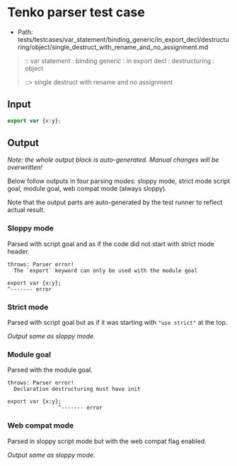 # Tenko parser test case

- Path: tests/testcases/var_statement/binding_generic/in_export_decl/destructuring/object/single_destruct_with_rename_and_no_assignment.md

> :: var statement : binding generic : in export decl : destructuring : object
>
> ::> single destruct with rename and no assignment

## Input


`````js
export var {x:y};
`````

## Output

_Note: the whole output block is auto-generated. Manual changes will be overwritten!_

Below follow outputs in four parsing modes: sloppy mode, strict mode script goal, module goal, web compat mode (always sloppy).

Note that the output parts are auto-generated by the test runner to reflect actual result.

### Sloppy mode

Parsed with script goal and as if the code did not start with strict mode header.

`````
throws: Parser error!
  The `export` keyword can only be used with the module goal

export var {x:y};
^------- error
`````

### Strict mode

Parsed with script goal but as if it was starting with `"use strict"` at the top.

_Output same as sloppy mode._

### Module goal

Parsed with the module goal.

`````
throws: Parser error!
  Declaration destructuring must have init

export var {x:y};
                ^------- error
`````


### Web compat mode

Parsed in sloppy script mode but with the web compat flag enabled.

_Output same as sloppy mode._
